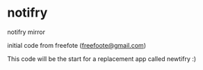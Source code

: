 notifry
=======

notifry mirror

initial code from freefote (freefoote@gmail.com)

This code will be the start for a replacement app called newtifry :)



